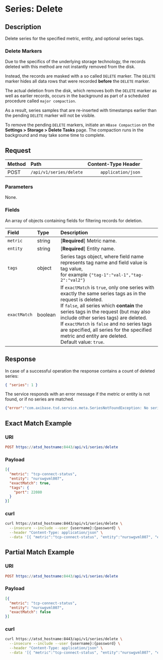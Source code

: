 # Series: Delete

## Description

Delete series for the specified metric, entity, and optional series tags.

### Delete Markers

Due to the specifics of the underlying storage technology, the records deleted with this method are not instantly removed from the disk.

Instead, the records are masked with a so called `DELETE` marker. The `DELETE` marker hides all data rows that were recorded **before** the `DELETE` marker.

The actual deletion from the disk, which removes both the `DELETE` marker as well as earlier records, occurs in the background as part of a scheduled procedure called `major compaction`.

As a result, series samples that are re-inserted with timestamps earlier than the pending `DELETE` marker will not be visible.

To remove the pending `DELETE` markers, initiate an `HBase Compaction` on the **Settings > Storage > Delete Tasks** page. The compaction runs in the background and may take some time to complete.

## Request

| **Method** | **Path** | **Content-Type Header**|
|:---|:---|---:|
| POST | `/api/v1/series/delete` | `application/json` |

### Parameters

None.

### Fields

An array of objects containing fields for filtering records for deletion.

| **Field**  | **Type** | **Description**  |
|:---|:---|:---|
| `metric` | string | [**Required**] Metric name.|
| `entity` | string | [**Required**] Entity name.|
| `tags` | object | Series tags object, where field name represents tag name and field value is tag value,<br> for example `{"tag-1":"val-1","tag-2":"val2"}` |
| `exactMatch` | boolean | If `exactMatch` is `true`, only one series with exactly the same series tags as in the request is deleted.<br>If `false`, all series which **contain** the series tags in the request (but may also include other series tags) are deleted.<br>If `exactMatch` is `false` and no series tags are specified, all series for the specified metric and entity are deleted.<br>Default value: `true`.|

## Response

In case of a successful operation the response contains a count of deleted series:

```json
{ "series": 1 }
```

The service responds with an error message if the metric or entity is not found, or if no series are matched.

```json
{"error":"com.axibase.tsd.service.meta.SeriesNotFoundException: No series found"}
```

## Exact Match Example

### URI

```elm
POST https://atsd_hostname:8443/api/v1/series/delete
```

### Payload

```json
[{
  "metric": "tcp-connect-status",
  "entity": "nurswgvml007",
  "exactMatch": true,
  "tags": {
    "port": 22080
  }
}]
```

### curl

```bash
curl https://atsd_hostname:8443/api/v1/series/delete \
  --insecure --include --user {username}:{password} \
  --header "Content-Type: application/json" \
  --data '[{ "metric":"tcp-connect-status", "entity":"nurswgvml007", "exactMatch": true, "tags": {"port": 22080}}]'
```

## Partial Match Example

### URI

```elm
POST https://atsd_hostname:8443/api/v1/series/delete
```

### Payload

```json
[{
  "metric": "tcp-connect-status",
  "entity": "nurswgvml007",
  "exactMatch": false
}]
```

### curl

```bash
curl https://atsd_hostname:8443/api/v1/series/delete \
  --insecure --include --user {username}:{password} \
  --header "Content-Type: application/json" \
  --data '[{ "metric":"tcp-connect-status", "entity":"nurswgvml007", "exactMatch": false}]'
```
